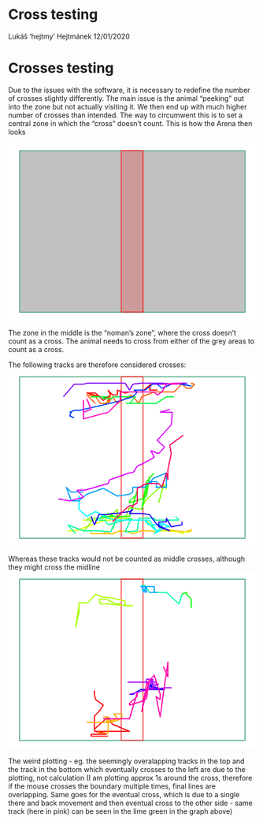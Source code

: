 Cross testing
================
Lukáš ‘hejtmy’ Hejtmánek
12/01/2020

# Crosses testing

Due to the issues with the software, it is necessary to redefine the
number of crosses slightly differently. The main issue is the animal
“peeking” out into the zone but not actually visiting it. We then end
up with much higher number of crosses than intended. The way to
circumwent this is to set a central zone in which the “cross” doesn’t
count. This is how the Arena then looks

![](cross-testing_files/figure-gfm/unnamed-chunk-1-1.png)<!-- -->

The zone in the middle is the “noman’s zone”, where the cross doesn’t
count as a cross. The animal needs to cross from either of the grey
areas to count as a cross.

The following tracks are therefore considered crosses:
![](cross-testing_files/figure-gfm/unnamed-chunk-2-1.png)<!-- -->

Whereas these tracks would not be counted as middle crosses, although
they might cross the midline
![](cross-testing_files/figure-gfm/unnamed-chunk-3-1.png)<!-- -->

The weird plotting - eg. the seemingly overalapping tracks in the top
and the track in the bottom which eventually crosses to the left are due
to the plotting, not calculation (I am plotting approx 1s around the
cross, therefore if the mouse crosses the boundary multiple times, final
lines are overlapping. Same goes for the eventual cross, which is due to
a single there and back movement and then eventual cross to the other
side - same track (here in pink) can be seen in the lime green in the
graph above)
